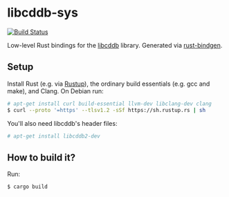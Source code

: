 # libcddb-sys
[![Build Status](https://travis-ci.org/patrickp89/libcddb-sys.svg?branch=master)](https://travis-ci.org/patrickp89/libcddb-sys)

Low-level Rust bindings for the [libcddb](http://libcddb.sourceforge.net/) library. Generated
via [rust-bindgen](https://github.com/rust-lang/rust-bindgen).

## Setup
Install Rust (e.g. via [Rustup](https://www.rust-lang.org/tools/install)), the ordinary
build essentials (e.g. gcc and make), and Clang. On Debian run:
```bash
# apt-get install curl build-essential llvm-dev libclang-dev clang
$ curl --proto '=https' --tlsv1.2 -sSf https://sh.rustup.rs | sh
```

You'll also need libcddb's header files:
```bash
# apt-get install libcddb2-dev
```

## How to build it?
Run:
```bash
$ cargo build
```
